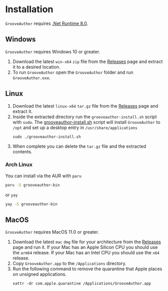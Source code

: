 # Installation

`GrooveAuthor` requires [.Net Runtime 8.0](https://dotnet.microsoft.com/en-us/download/dotnet/8.0).

## Windows

`GrooveAuthor` requires Windows 10 or greater.

1. Download the latest `win-x64` `zip` file from the [Releases](https://github.com/PerryAsleep/GrooveAuthor/releases) page and extract it to a desired location.
2. To run `GrooveAuthor` open the `GrooveAuthor` folder and run `GrooveAuthor.exe`.

## Linux

1. Download the latest `linux-x64` `tar.gz` file from the [Releases](https://github.com/PerryAsleep/GrooveAuthor/releases) page and extract it.
2. Inside the extracted directory run the `grooveauthor-install.sh` script with `sudo`. The [grooveauthor-install.sh](../../StepManiaEditorLinux/install.sh) script will install `GrooveAuthor` to `/opt` and set up a desktop entry in `/usr/share/applications`
    ```
    sudo ./grooveauthor-install.sh
    ```
3. When complete you can delete the `tar.gz` file and the extracted contents.

### Arch Linux

You can install via the AUR with `paru`
```sh
paru -S grooveauthor-bin
```
or `yay`
```sh
yay -S grooveauthor-bin
```

## MacOS

`GrooveAuthor` requires MacOS 11.0 or greater.

1. Download the latest `mac` `dmg` file for your architecture from the [Releases](https://github.com/PerryAsleep/GrooveAuthor/releases) page and run it. If your Mac has an Apple Silicon CPU you should use the `arm64` release. If your Mac has an Intel CPU you should use the `x64` release.
2. Copy `GrooveAuthor.app` to the `/Applications` directory.
3. Run the following command to remove the quarantine that Apple places on unsigned applications.
    ```
    xattr -dr com.apple.quarantine /Applications/GrooveAuthor.app
    ```